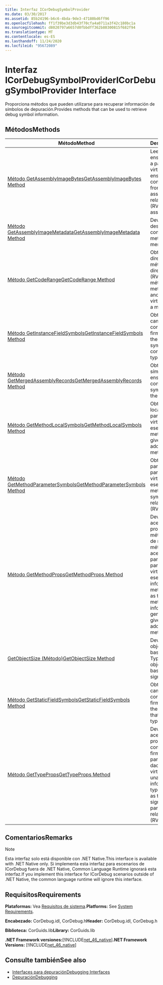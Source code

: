 ```yaml
---
title: Interfaz ICorDebugSymbolProvider
ms.date: 03/30/2017
ms.assetid: 85b24196-b6c6-4bda-9de3-47180bd6ff96
ms.openlocfilehash: ff1f39be3d3db43f70cfa4a0711a3f42c180bc1a
ms.sourcegitcommit: d8020797a6657d0fbbdff362b80300815f682f94
ms.translationtype: MT
ms.contentlocale: es-ES
ms.lasthandoff: 11/24/2020
ms.locfileid: "95672089"
---
```

# <a name="icordebugsymbolprovider-interface"></a><span data-ttu-id="01b50-102">Interfaz ICorDebugSymbolProvider</span><span class="sxs-lookup"><span data-stu-id="01b50-102">ICorDebugSymbolProvider Interface</span></span>

<span data-ttu-id="01b50-103">Proporciona métodos que pueden utilizarse para recuperar información de símbolos de depuración.</span><span class="sxs-lookup"><span data-stu-id="01b50-103">Provides methods that can be used to retrieve debug symbol information.</span></span>  
  
## <a name="methods"></a><span data-ttu-id="01b50-104">Métodos</span><span class="sxs-lookup"><span data-stu-id="01b50-104">Methods</span></span>  
  
|<span data-ttu-id="01b50-105">Método</span><span class="sxs-lookup"><span data-stu-id="01b50-105">Method</span></span>|<span data-ttu-id="01b50-106">Descripción</span><span class="sxs-lookup"><span data-stu-id="01b50-106">Description</span></span>|  
|------------|-----------------|  
|[<span data-ttu-id="01b50-107">Método GetAssemblyImageBytes</span><span class="sxs-lookup"><span data-stu-id="01b50-107">GetAssemblyImageBytes Method</span></span>](icordebugsymbolprovider-getassemblyimagebytes-method.md)|<span data-ttu-id="01b50-108">Lee datos de un ensamblado combinado a partir de una dirección virtual relativa (RVA) del ensamblado combinado.</span><span class="sxs-lookup"><span data-stu-id="01b50-108">Reads data from a merged assembly given a relative virtual address (RVA) in the merged assembly.</span></span>|  
|[<span data-ttu-id="01b50-109">Método GetAssemblyImageMetadata</span><span class="sxs-lookup"><span data-stu-id="01b50-109">GetAssemblyImageMetadata Method</span></span>](icordebugsymbolprovider-getassemblyimagemetadata-method.md)|<span data-ttu-id="01b50-110">Devuelve los metadatos desde un ensamblado combinado.</span><span class="sxs-lookup"><span data-stu-id="01b50-110">Returns the metadata from a merged assembly.</span></span>|  
|[<span data-ttu-id="01b50-111">Método GetCodeRange</span><span class="sxs-lookup"><span data-stu-id="01b50-111">GetCodeRange Method</span></span>](icordebugsymbolprovider-getcoderange-method.md)|<span data-ttu-id="01b50-112">Obtiene el tamaño y la dirección de inicio del método a partir de una dirección virtual relativa (RVA) en un método.</span><span class="sxs-lookup"><span data-stu-id="01b50-112">Gets the method start address and size given a relative virtual address (RVA) in a method.</span></span>|  
|[<span data-ttu-id="01b50-113">Método GetInstanceFieldSymbols</span><span class="sxs-lookup"><span data-stu-id="01b50-113">GetInstanceFieldSymbols Method</span></span>](icordebugsymbolprovider-getinstancefieldsymbols-method.md)|<span data-ttu-id="01b50-114">Obtiene los símbolos de campo de instancia que corresponden a una firma Typespec.</span><span class="sxs-lookup"><span data-stu-id="01b50-114">Gets the instance field symbols that correspond to a typespec signature.</span></span>|  
|[<span data-ttu-id="01b50-115">Método GetMergedAssemblyRecords</span><span class="sxs-lookup"><span data-stu-id="01b50-115">GetMergedAssemblyRecords Method</span></span>](icordebugsymbolprovider-getmergedassemblyrecords-method.md)|<span data-ttu-id="01b50-116">Obtiene los registros de símbolos para todos los ensamblados combinados.</span><span class="sxs-lookup"><span data-stu-id="01b50-116">Gets the symbol records for all the merged assemblies.</span></span>|  
|[<span data-ttu-id="01b50-117">Método GetMethodLocalSymbols</span><span class="sxs-lookup"><span data-stu-id="01b50-117">GetMethodLocalSymbols Method</span></span>](icordebugsymbolprovider-getmethodlocalsymbols-method.md)|<span data-ttu-id="01b50-118">Obtiene los símbolos locales del método a partir de la dirección virtual relativa (RVA) de ese método.</span><span class="sxs-lookup"><span data-stu-id="01b50-118">Gets a method's local symbols given the relative virtual address (RVA) of that method.</span></span>|  
|[<span data-ttu-id="01b50-119">Método GetMethodParameterSymbols</span><span class="sxs-lookup"><span data-stu-id="01b50-119">GetMethodParameterSymbols Method</span></span>](icordebugsymbolprovider-getmethodparametersymbols-method.md)|<span data-ttu-id="01b50-120">Obtiene los símbolos de parámetro del método a partir de la dirección virtual relativa (RVA) de ese método.</span><span class="sxs-lookup"><span data-stu-id="01b50-120">Gets a method's parameter symbols given the relative virtual address (RVA) of that method.</span></span>|  
|[<span data-ttu-id="01b50-121">Método GetMethodProps</span><span class="sxs-lookup"><span data-stu-id="01b50-121">GetMethodProps Method</span></span>](icordebugsymbolprovider-getmethodprops-method.md)|<span data-ttu-id="01b50-122">Devuelve información acerca de las propiedades del método, como el token de metadatos del método e información acerca de sus parámetros genéricos, a partir de una dirección virtual relativa (RVA) en ese método.</span><span class="sxs-lookup"><span data-stu-id="01b50-122">Returns information about method properties, such as the method's metadata token and information about its generic parameters, given a relative virtual address (RVA) in that method.</span></span>|  
|[<span data-ttu-id="01b50-123">GetObjectSize (Método)</span><span class="sxs-lookup"><span data-stu-id="01b50-123">GetObjectSize Method</span></span>](icordebugsymbolprovider-getobjectsize-method.md)|<span data-ttu-id="01b50-124">Devuelve el tamaño del objeto para un objeto basado en su firma Typespec.</span><span class="sxs-lookup"><span data-stu-id="01b50-124">Returns the object size for an object based on its typespec signature.</span></span>|  
|[<span data-ttu-id="01b50-125">Método GetStaticFieldSymbols</span><span class="sxs-lookup"><span data-stu-id="01b50-125">GetStaticFieldSymbols Method</span></span>](icordebugsymbolprovider-getstaticfieldsymbols-method.md)|<span data-ttu-id="01b50-126">Obtiene los símbolos de campo estáticos que corresponden a una firma Typespec.</span><span class="sxs-lookup"><span data-stu-id="01b50-126">Gets the static field symbols that correspond to a typespec signature.</span></span>|  
|[<span data-ttu-id="01b50-127">Método GetTypeProps</span><span class="sxs-lookup"><span data-stu-id="01b50-127">GetTypeProps Method</span></span>](icordebugsymbolprovider-gettypeprops-method.md)|<span data-ttu-id="01b50-128">Devuelve información acerca de las propiedades de un tipo, como el número de firmas de sus parámetros genéricos, dada una dirección virtual relativa (RVA) en una tabla virtual.</span><span class="sxs-lookup"><span data-stu-id="01b50-128">Returns information about a type's properties, such as the number of signature of its generic parameters, given a relative virtual address (RVA) in a vtable.</span></span>|  
  
## <a name="remarks"></a><span data-ttu-id="01b50-129">Comentarios</span><span class="sxs-lookup"><span data-stu-id="01b50-129">Remarks</span></span>  
  
> [!NOTE]
> <span data-ttu-id="01b50-130">Esta interfaz solo está disponible con .NET Native.</span><span class="sxs-lookup"><span data-stu-id="01b50-130">This interface is available with .NET Native only.</span></span> <span data-ttu-id="01b50-131">Si implementa esta interfaz para escenarios de ICorDebug fuera de .NET Native, Common Language Runtime ignorará esta interfaz.</span><span class="sxs-lookup"><span data-stu-id="01b50-131">If you implement this interface for ICorDebug scenarios outside of .NET Native, the common language runtime will ignore this interface.</span></span>  
  
## <a name="requirements"></a><span data-ttu-id="01b50-132">Requisitos</span><span class="sxs-lookup"><span data-stu-id="01b50-132">Requirements</span></span>  

 <span data-ttu-id="01b50-133">**Plataformas:** Vea [Requisitos de sistema](../../get-started/system-requirements.md).</span><span class="sxs-lookup"><span data-stu-id="01b50-133">**Platforms:** See [System Requirements](../../get-started/system-requirements.md).</span></span>  
  
 <span data-ttu-id="01b50-134">**Encabezado:** CorDebug.idl, CorDebug.h</span><span class="sxs-lookup"><span data-stu-id="01b50-134">**Header:** CorDebug.idl, CorDebug.h</span></span>  
  
 <span data-ttu-id="01b50-135">**Biblioteca:** CorGuids.lib</span><span class="sxs-lookup"><span data-stu-id="01b50-135">**Library:** CorGuids.lib</span></span>  
  
 <span data-ttu-id="01b50-136">**.NET Framework versiones:**[!INCLUDE[net_46_native](../../../../includes/net-46-native-md.md)]</span><span class="sxs-lookup"><span data-stu-id="01b50-136">**.NET Framework Versions:** [!INCLUDE[net_46_native](../../../../includes/net-46-native-md.md)]</span></span>  
  
## <a name="see-also"></a><span data-ttu-id="01b50-137">Consulte también</span><span class="sxs-lookup"><span data-stu-id="01b50-137">See also</span></span>

- [<span data-ttu-id="01b50-138">Interfaces para depuración</span><span class="sxs-lookup"><span data-stu-id="01b50-138">Debugging Interfaces</span></span>](debugging-interfaces.md)
- [<span data-ttu-id="01b50-139">Depuración</span><span class="sxs-lookup"><span data-stu-id="01b50-139">Debugging</span></span>](index.md)

